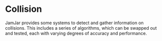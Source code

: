 # Collision

JamJar provides some systems to detect and gather information on collisions.
This includes a series of algorithms, which can be swapped out and tested, each
with varying degrees of accuracy and performance.
